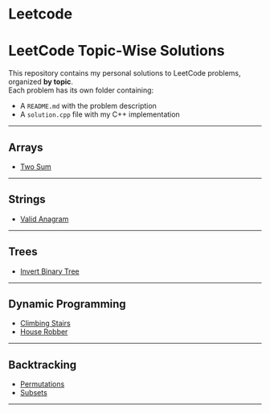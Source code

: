 # Leetcode

# LeetCode Topic-Wise Solutions

This repository contains my personal solutions to LeetCode problems, organized **by topic**.  
Each problem has its own folder containing:
- A `README.md` with the problem description
- A `solution.cpp` file with my C++ implementation

---

## Arrays

- [Two Sum](./Arrays/Two%20Sum)

---

## Strings

- [Valid Anagram](./Strings/Valid%20Anagram)

---

## Trees

- [Invert Binary Tree](./Trees/Invert%20Binary%20Tree)

---

## Dynamic Programming

- [Climbing Stairs](./DynamicProgramming/Climbing%20Stairs)
- [House Robber](./DynamicProgramming/House%20Robber)

---

## Backtracking

- [Permutations](./Backtracking/Permutations)
- [Subsets](./Backtracking/Subsets)

---
